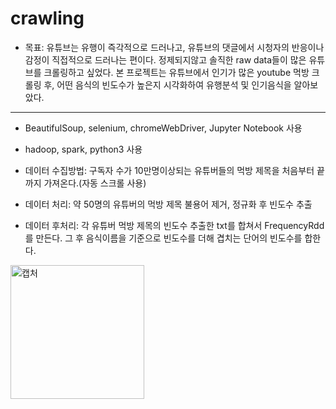 # crawling
* 목표: 유튜브는 유행이 즉각적으로 드러나고, 유튜브의 댓글에서 시청자의 반응이나 감정이 직접적으로 드러나는 편이다. 정제되지않고 솔직한 raw data들이 많은 유튜브를 크롤링하고 싶었다. 본 프로젝트는 유튜브에서 인기가 많은 youtube 먹방 크롤링 후, 어떤 음식의 빈도수가 높은지 시각화하여 유행분석 및 인기음식을 알아보았다. 


-------------------------------------------------------------------------------------------------------------------
* BeautifulSoup, selenium, chromeWebDriver, Jupyter Notebook 사용

* hadoop, spark, python3 사용

* 데이터 수집방법: 구독자 수가 10만명이상되는 유튜버들의 먹방 제목을 처음부터 끝까지 가져온다.(자동 스크롤 사용)

* 데이터 처리: 약 50명의 유튜버의 먹방 제목 불용어 제거, 정규화 후 빈도수 추출

* 데이터 후처리: 각 유튜버 먹방 제목의 빈도수 추출한 txt를 합쳐서 FrequencyRdd를 만든다. 그 후 음식이름을 기준으로 빈도수를 더해 겹치는 단어의 빈도수를 합한다. 
<img width="214" alt="캡처" src="https://user-images.githubusercontent.com/57060127/76674502-891c1a00-65f3-11ea-9062-1f7cc7cc43d2.PNG">
